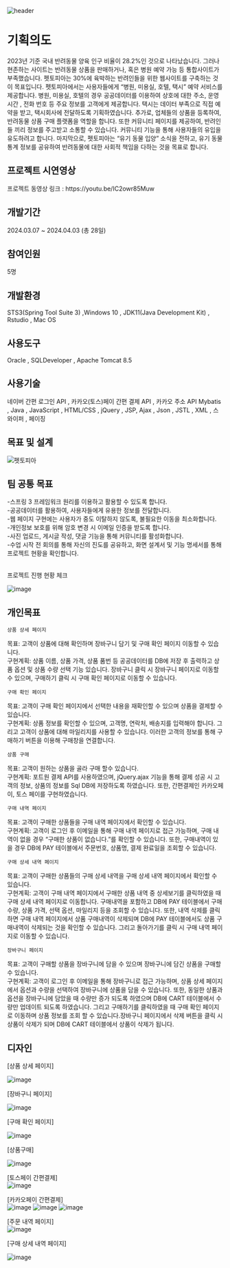 ![header](https://capsule-render.vercel.app/api?type=waving&color=timeGradient&text=Petopia-Project%20%20&animation=twinkling&fontSize=50&fontAlignY=40&fontAlign=50&height=250)



<h1>기획의도</h1>
 2023년 기준 국내 반려동물 양육 인구 비율이 28.2%인 것으로 나타났습니다. 그러나 현존하는 사이트는 반려동물 상품을 판매하거나, 혹은 병원 예약 가능 등 통합사이트가 부족했습니다. 펫토피아는 30%에 육박하는 반려인들을 위한 웹사이트를 구축하는 것이 목표입니다.
 펫토피아에서는 사용자들에게 “병원, 미용실, 호텔, 택시” 예약 서비스를 제공합니다. 병원, 미용실, 호텔의 경우 공공데이터를 이용하여 상호에 대한 주소, 운영 시간 , 전화 번호 등 주요 정보를 고객에게 제공합니다. 택시는 데이터 부족으로 직접 예약을 받고, 택시회사에 전달하도록 기획하였습니다.
 추가로, 업체들의 상품을 등록하여, 반려동물 상품 구매 플랫폼을 역할을 합니다. 또한 커뮤니티 페이지를 제공하여, 반려인들 끼리 정보를 주고받고 소통할 수 있습니다. 커뮤니티 기능을 통해 사용자들의 유입을 유도하려고 합니다.
 마지막으로, 펫토피아는 “유기 동물 입양” 소식을 전하고, 유기 동물 통계 정보를 공유하여 반려동물에 대한 사회적 책임을 다하는 것을 목표로 합니다.

<h2>프로젝트 시연영상</h2>
 프로젝트 동영상 링크 : https://youtu.be/IC2owr85Muw

<h2>개발기간</h2>
 2024.03.07 ~ 2024.04.03 (총 28일)

<h2>참여인원</h2>
5명

<h2>개발환경</h2>
STS3(Spring Tool Suite 3) ,Windows 10 , JDK11(Java Development Kit) , Rstudio , Mac OS 

<h2>사용도구</h2>
Oracle , SQLDeveloper , Apache Tomcat 8.5 

<h2>사용기술</h2>
네이버 간편 로그인 API , 카카오(토스)페이  간편 결제 API , 카카오 주소 API
Mybatis , Java , JavaScript , HTML/CSS ,  jQuery , JSP, Ajax , Json , JSTL , XML ,  스와이퍼 , 페이징 

<h2>목표 및 설계</h2>

![펫토피아](https://github.com/JOOTAEHYEON/Petopia-Project1/assets/161558492/c16de581-415c-4633-9819-808b85385964)

<h2>팀 공통 목표</h2>
-스프링 3 프레임워크 원리를 이용하고 활용할 수 있도록 합니다.<br>
-공공데이터를 활용하여, 사용자들에게 유용한 정보를 전달합니다.<br>
-웹 페이지 구현에는 사용자가 중도 이탈하지 않도록, 불필요한 이동을 최소화합니다.<br>
-개인정보 보호를 위해 암호 변경 시 이메일 인증을 받도록 합니다.<br>
-사진 업로드, 게시글 작성, 댓글 기능을 통해 커뮤니티를 활성화합니다.<br>
-수업 시작 전 회의를 통해 자신의 진도를 공유하고, 화면 설계서 및 기능 명세서를 통해 프로젝트 현황을 확인합니다.<br><br>

프로젝트 진행 현황 체크<br>

![image](https://github.com/JOOTAEHYEON/Petopia-Project1/assets/161558492/11ea9725-f6b6-4228-8e69-aec134ba02d4)

<h2>개인목표</h2>

	상품 상세 페이지
목표: 고객이 상품에 대해 확인하며 장바구니 담기 및 구매 확인 페이지 이동할 수 있습니다. <br> 
구현계획: 상품 이름, 상품 가격, 상품 품번 등 공공데이터를 DB에 저장 후 출력하고 상품 옵션 및 상품 수량 선택 기능 있습니다. 장바구니 클릭 시 장바구니 페이지로 이동할 수 있으며, 구매하기 클릭 시 구매 확인 페이지로 이동할 수 있습니다.  <br>

	구매 확인 페이지
목표: 고객이 구매 확인 페이지에서 선택한 내용을 재확인할 수 있으며 상품을 결제할 수 있습니다. <br>
구현계획: 상품 정보를 확인할 수 있으며, 고객명, 연락처, 배송지를 입력해야 합니다. 그리고 고객이 상품에 대해 마일리지를 사용할 수 있습니다. 이러한 고객의 정보를 통해 구매하기 버튼을 이용해 구매창을 연결합니다. <br>



    상품 구매
목표: 고객이 원하는 상품을 골라 구매 할수 있습니다. <br>
구현계획: 포트원 결제 API를 사용하였으며, jQuery.ajax 기능을 통해 결제 성공 시 고객의 정보, 상품의 정보를 Sql DB에 저장하도록 하였습니다. 또한, 간편결제인 카카오페이, 토스 페이를 구현하였습니다.  <br>
 

    구매 내역 페이지
목표: 고객이 구매한 상품들을 구매 내역 페이지에서 확인할 수 있습니다. <br> 
구현계획: 고객이 로그인 후 이메일을 통해 구매 내역 페이지로 접근 가능하며, 구매 내역이 없을 경우 “구매한 상품이 없습니다.”를 확인할 수 있습니다. 또한, 구매내역이 있을 경우 DB에 PAY 테이블에서 주문번호, 상품명, 결제 완료일을 조회할 수 있습니다. <br>

	구매 상세 내역 페이지
목표: 고객이 구매한 상품들의 구매 상세 내역을 구매 상세 내역 페이지에서 확인할 수 있습니다. <br>
구현계획: 고객이 구매 내역 페이지에서 구매한 상품 내역 중 상세보기를 클릭하였을 때 구매 상세 내역 페이지로 이동합니다.
구매내역을 포함하고 DB에 PAY 테이블에서 구매 수량, 상품 가격, 선택 옵션, 마일리지 등을 조회할 수 있습니다. 또한, 내역 삭제를 클릭하면 구매 내역 페이지에서 상품 구매내역이 삭제되며 DB에 PAY 테이블에서도 상품 구매내역이 삭제되는 것을 확인할 수 있습니다. 그리고 돌아가기를 클릭 시 구매 내역 페이지로 이동할  수 있습니다. <br>

	장바구니 페이지
목표: 고객이 구매할 상품을 장바구니에 담을 수 있으며 장바구니에 담긴 상품을 구매할 수 있습니다. <br>
구현계획: 고객이 로그인 후 이메일을 통해 장바구니로 접근 가능하며, 상품 상세 페이지에서 옵션과 수량을 선택하여 장바구니에 상품을 담을 수 있습니다. 또한, 동일한 상품과 옵션을 장바구니에 담았을 때 수량만 증가 되도록 하였으며 DB에 CART 테이블에서 수량만 업데이트 되도록 하였습니다. 그리고 구매하기를 클릭하였을 때 구매 확인 페이지로 이동하며 상품 정보를 조회 할 수 있습니다.장바구니 페이지에서 삭제 버튼을 클릭 시 상품이 삭제가 되며 DB에 CART 테이블에서 상품이 삭제가 됩니다. <br>

<h2>디자인</h2>

[상품 상세 페이지]<br>

![image](https://github.com/JOOTAEHYEON/Petopia-Project1/assets/161558492/83258dc3-0981-4ad8-b617-9caee9b38bc3)

[장바구니 페이지]<br>

![image](https://github.com/JOOTAEHYEON/Petopia-Project1/assets/161558492/2eafe566-7352-46ad-ae95-26ecedd712ee)

[구매 확인 페이지]<br>

![image](https://github.com/JOOTAEHYEON/Petopia-Project1/assets/161558492/e43e11cc-8d4c-43f9-83dd-c44abe11b667)

[상품구매]<br>

![image](https://github.com/JOOTAEHYEON/Petopia-Project1/assets/161558492/f25afbcf-4624-4577-a54a-d0ad0379eadf)

[토스페이 간편결제]<br>
![image](https://github.com/JOOTAEHYEON/Petopia-Project1/assets/161558492/91bf670a-f6d4-4fe6-9f54-4804c8284c91)

[카카오페이 간편결제]<br>
![image](https://github.com/JOOTAEHYEON/Petopia-Project1/assets/161558492/69570930-2564-4603-a538-3db96a2b0b83)
![image](https://github.com/JOOTAEHYEON/Petopia-Project1/assets/161558492/04b65770-5798-4b75-bb88-a5194ca45a06)
![image](https://github.com/JOOTAEHYEON/Petopia-Project1/assets/161558492/07b8a6d0-e717-40bf-97c2-8e5c76865246)

[주문 내역 페이지]<br>
![image](https://github.com/JOOTAEHYEON/Petopia-Project1/assets/161558492/6ca9c1f1-3829-4bc3-8727-b950d0655e7e)

[구매 상세 내역 페이지]<br>

![image](https://github.com/JOOTAEHYEON/Petopia-Project1/assets/161558492/e2bb1705-0f29-4ea6-9a1e-b5562211938d)








